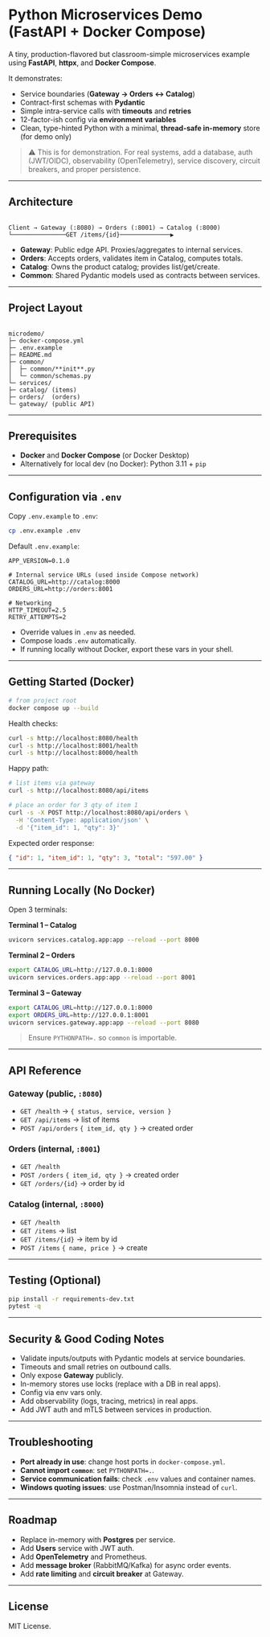 # Python Microservices Demo (FastAPI + Docker Compose)

A tiny, production-flavored but classroom-simple microservices example using **FastAPI**, **httpx**, and **Docker Compose**.  

It demonstrates:
- Service boundaries (**Gateway → Orders ↔ Catalog**)
- Contract-first schemas with **Pydantic**
- Simple intra-service calls with **timeouts** and **retries**
- 12-factor-ish config via **environment variables**
- Clean, type-hinted Python with a minimal, **thread-safe in-memory** store (for demo only)

> ⚠️ This is for demonstration. For real systems, add a database, auth (JWT/OIDC), observability (OpenTelemetry), service discovery, circuit breakers, and proper persistence.

---

## Architecture

```

Client → Gateway (:8080) → Orders (:8001) → Catalog (:8000)
└───────────────GET /items/{id}──────────────▶

```

- **Gateway**: Public edge API. Proxies/aggregates to internal services.
- **Orders**: Accepts orders, validates item in Catalog, computes totals.
- **Catalog**: Owns the product catalog; provides list/get/create.
- **Common**: Shared Pydantic models used as contracts between services.

---

## Project Layout

```

microdemo/
├─ docker-compose.yml
├─ .env.example
├─ README.md
├─ common/
│  ├─ common/**init**.py
│  └─ common/schemas.py
└─ services/
├─ catalog/ (items)
├─ orders/  (orders)
└─ gateway/ (public API)

````

---

## Prerequisites
- **Docker** and **Docker Compose** (or Docker Desktop)
- Alternatively for local dev (no Docker): Python 3.11 + `pip`

---

## Configuration via `.env`

Copy `.env.example` to `.env`:

```bash
cp .env.example .env
````

Default `.env.example`:

```dotenv
APP_VERSION=0.1.0

# Internal service URLs (used inside Compose network)
CATALOG_URL=http://catalog:8000
ORDERS_URL=http://orders:8001

# Networking
HTTP_TIMEOUT=2.5
RETRY_ATTEMPTS=2
```

* Override values in `.env` as needed.
* Compose loads `.env` automatically.
* If running locally without Docker, export these vars in your shell.

---

## Getting Started (Docker)

```bash
# from project root
docker compose up --build
```

Health checks:

```bash
curl -s http://localhost:8080/health
curl -s http://localhost:8001/health
curl -s http://localhost:8000/health
```

Happy path:

```bash
# list items via gateway
curl -s http://localhost:8080/api/items

# place an order for 3 qty of item 1
curl -s -X POST http://localhost:8080/api/orders \
  -H 'Content-Type: application/json' \
  -d '{"item_id": 1, "qty": 3}'
```

Expected order response:

```json
{ "id": 1, "item_id": 1, "qty": 3, "total": "597.00" }
```

---

## Running Locally (No Docker)

Open 3 terminals:

**Terminal 1 – Catalog**

```bash
uvicorn services.catalog.app:app --reload --port 8000
```

**Terminal 2 – Orders**

```bash
export CATALOG_URL=http://127.0.0.1:8000
uvicorn services.orders.app:app --reload --port 8001
```

**Terminal 3 – Gateway**

```bash
export CATALOG_URL=http://127.0.0.1:8000
export ORDERS_URL=http://127.0.0.1:8001
uvicorn services.gateway.app:app --reload --port 8080
```

> Ensure `PYTHONPATH=.` so `common` is importable.

---

## API Reference

### Gateway (public, `:8080`)

* `GET /health` → `{ status, service, version }`
* `GET /api/items` → list of items
* `POST /api/orders` `{ item_id, qty }` → created order

### Orders (internal, `:8001`)

* `GET /health`
* `POST /orders` `{ item_id, qty }` → created order
* `GET /orders/{id}` → order by id

### Catalog (internal, `:8000`)

* `GET /health`
* `GET /items` → list
* `GET /items/{id}` → item by id
* `POST /items` `{ name, price }` → create

---

## Testing (Optional)

```bash
pip install -r requirements-dev.txt
pytest -q
```

---

## Security & Good Coding Notes

* Validate inputs/outputs with Pydantic models at service boundaries.
* Timeouts and small retries on outbound calls.
* Only expose **Gateway** publicly.
* In-memory stores use locks (replace with a DB in real apps).
* Config via env vars only.
* Add observability (logs, tracing, metrics) in real apps.
* Add JWT auth and mTLS between services in production.

---

## Troubleshooting

* **Port already in use**: change host ports in `docker-compose.yml`.
* **Cannot import `common`**: set `PYTHONPATH=.`.
* **Service communication fails**: check `.env` values and container names.
* **Windows quoting issues**: use Postman/Insomnia instead of `curl`.

---

## Roadmap

* Replace in-memory with **Postgres** per service.
* Add **Users** service with JWT auth.
* Add **OpenTelemetry** and Prometheus.
* Add **message broker** (RabbitMQ/Kafka) for async order events.
* Add **rate limiting** and **circuit breaker** at Gateway.

---

## License

MIT License.
